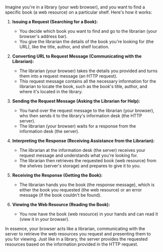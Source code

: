Imagine you're in a library (your web browser), and you want to find a specific book (a web resource) on a particular shelf. Here's how it works:

1. **Issuing a Request (Searching for a Book):**
   - You decide which book you want to find and go to the librarian (your browser's address bar).
   - You give the librarian the details of the book you're looking for (the URL), like the title, author, and shelf location.

2. **Converting URL to Request Message (Communicating with the Librarian):**
   - The librarian (your browser) takes the details you provided and turns them into a request message (an HTTP request).
   - This request message contains all the necessary information for the librarian to locate the book, such as the book's title, author, and where it's located in the library.

3. **Sending the Request Message (Asking the Librarian for Help):**
   - You hand over the request message to the librarian (your browser), who then sends it to the library's information desk (the HTTP server).
   - The librarian (your browser) waits for a response from the information desk (the server).

4. **Interpreting the Response (Receiving Assistance from the Librarian):**
   - The librarian at the information desk (the server) receives your request message and understands what you're looking for.
   - The librarian then retrieves the requested book (web resource) from the shelves (server's storage) and prepares to give it to you.

5. **Receiving the Response (Getting the Book):**
   - The librarian hands you the book (the response message), which is either the book you requested (the web resource) or an error message (if the book couldn't be found).

6. **Viewing the Web Resource (Reading the Book):**
   - You now have the book (web resource) in your hands and can read it (view it in your browser).

In essence, your browser acts like a librarian, communicating with the server to retrieve the web resources you request and presenting them to you for viewing. Just like in a library, the server provides the requested resources based on the information provided in the HTTP request.